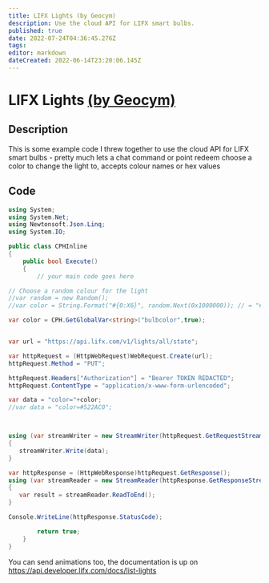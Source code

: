 ```yaml
---
title: LIFX Lights (by Geocym)
description: Use the cloud API for LIFX smart bulbs.
published: true
date: 2022-07-24T04:36:45.276Z
tags: 
editor: markdown
dateCreated: 2022-06-14T23:20:06.145Z
---
```


# LIFX Lights [(by Geocym)](https://www.twitch.tv/geocym)

## Description
This is some example code I threw together to use the cloud API for LIFX smart bulbs - pretty much lets a chat command or point redeem choose a color to change the light to, accepts colour names or hex values 

## Code
```cs
using System;
using System.Net;
using Newtonsoft.Json.Linq;
using System.IO;

public class CPHInline
{
    public bool Execute()
    {
        // your main code goes here

// Choose a random colour for the light
//var random = new Random();
//var color = String.Format("#{0:X6}", random.Next(0x1000000)); // = "#A197B9"

var color = CPH.GetGlobalVar<string>("bulbcolor",true);


var url = "https://api.lifx.com/v1/lights/all/state";

var httpRequest = (HttpWebRequest)WebRequest.Create(url);
httpRequest.Method = "PUT";

httpRequest.Headers["Authorization"] = "Bearer TOKEN REDACTED";
httpRequest.ContentType = "application/x-www-form-urlencoded";

var data = "color="+color;
//var data = "color=#522AC0";



using (var streamWriter = new StreamWriter(httpRequest.GetRequestStream()))
{
   streamWriter.Write(data);
}

var httpResponse = (HttpWebResponse)httpRequest.GetResponse();
using (var streamReader = new StreamReader(httpResponse.GetResponseStream()))
{
   var result = streamReader.ReadToEnd();
}

Console.WriteLine(httpResponse.StatusCode);

        return true;
    }
}
```

You can send animations too, the documentation is up on https://api.developer.lifx.com/docs/list-lights
